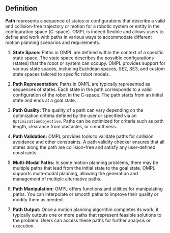 
## Definition
**Path** represents a sequence of states or configurations that describe a valid and collision-free trajectory or motion for a robotic system or entity in the configuration space (C-space). OMPL is indeed flexible and allows users to define and work with paths in various ways to accommodate different motion planning scenarios and requirements.

1. **State Space:** Paths in OMPL are defined within the context of a specific state space. The state space describes the possible configurations (states) that the robot or system can occupy. OMPL provides support for various state spaces, including Euclidean spaces, SE2, SE3, and custom state spaces tailored to specific robot models.

2. **Path Representation:** Paths in OMPL are typically represented as sequences of states. Each state in the path corresponds to a valid configuration of the robot in the C-space. The path starts from an initial state and ends at a goal state.

3. **Path Quality:** The quality of a path can vary depending on the optimization criteria defined by the user or specified via an `OptimizationObjective`. Paths can be optimized for criteria such as path length, clearance from obstacles, or smoothness.

4. **Path Validation:** OMPL provides tools to validate paths for collision avoidance and other constraints. A path validity checker ensures that all states along the path are collision-free and satisfy any user-defined constraints.

5. **Multi-Modal Paths:** In some motion planning problems, there may be multiple paths that lead from the initial state to the goal state. OMPL supports multi-modal planning, allowing the generation and management of multiple alternative paths.

6. **Path Manipulation:** OMPL offers functions and utilities for manipulating paths. You can interpolate or smooth paths to improve their quality or modify them as needed.
  
7. **Path Output:** Once a motion planning algorithm completes its work, it typically outputs one or more paths that represent feasible solutions to the problem. Users can access these paths for further analysis or execution.